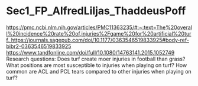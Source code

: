 # Sec1_FP_AlfredLiljas_ThaddeusPoff
[https://pmc.ncbi.nlm.nih.gov/articles/PMC11363235/#:~:text=The%20overall%20incidence%20rate%20of,injuries%2Fgame%20for%20artificial%20turf.
](https://journals.sagepub.com/doi/10.1177/0363546518808499?url_ver=Z39.88-2003&rfr_id=ori:rid:crossref.org&rfr_dat=cr_pub%20%200pubmed)
https://journals.sagepub.com/doi/10.1177/0363546519833925#body-ref-bibr2-0363546519833925
https://www.tandfonline.com/doi/full/10.1080/14763141.2015.1052749
Research questions: 
Does turf create moer injuries in football than grass?
What positions are most susceptible to injuries when playing on turf?
How common are ACL and PCL tears compared to other injuries when playing on turf?
